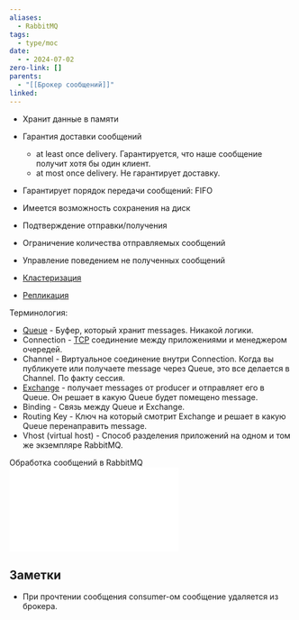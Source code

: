 ```yaml
---
aliases:
  - RabbitMQ
tags:
  - type/moc
date:
  - - 2024-07-02
zero-link: []
parents:
  - "[[Брокер сообщений]]"
linked:
---
```

- Хранит данные в памяти

- Гарантия доставки сообщений
	- at least once delivery. Гарантируется, что наше сообщение получит хотя бы один клиент.
	- at most once delivery. Не гарантирует доставку.
- Гарантирует порядок передачи сообщений: FIFO
- Имеется возможность сохранения на диск
- Подтверждение отправки/получения
- Ограничение количества отправляемых сообщений
- Управление поведением не полученных сообщений
- [Кластеризация](Кластеризация.md)
- [Репликация](_inbox/Репликация.md)

Терминология:
- [Queue](Queue.md) - Буфер, который хранит messages. Никакой логики.
- Connection - [TCP](TCP.md) соединение между приложениями и менеджером очередей.
- Channel - Виртуальное соединение внутри Connection. Когда вы публикуете или получаете message через Queue, это все делается в Channel. По факту сессия.
- [Exchange](Exchange.md) - получает messages от producer и отправляет его в Queue. Он решает в какую Queue будет помещено message.
- Binding - Связь между Queue и Exchange.
- Routing Key - Ключ на который смотрит Exchange и решает в какую Queue перенаправить message.
- Vhost (virtual host) - Способ разделения приложений на одном и том же экземпляре RabbitMQ.

Обработка сообщений в RabbitMQ
![Обработка сообщений в RabbitMQ](Обработка%20сообщений%20в%20RabbitMQ.md)
## Заметки
- При прочтении сообщения consumer-ом сообщение удаляется из брокера.